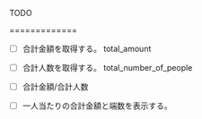 TODO

=============
- [ ] 合計金額を取得する。
total_amount

- [ ] 合計人数を取得する。
total_number_of_people


- [ ] 合計金額/合計人数

- [ ] 一人当たりの合計金額と端数を表示する。


